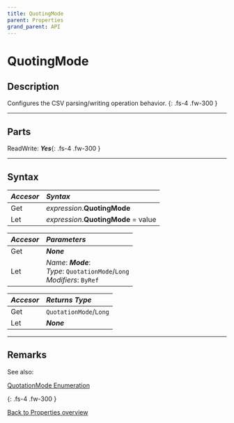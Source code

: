 ```yaml
---
title: QuotingMode
parent: Properties
grand_parent: API
---
```


# QuotingMode

## Description
Configures the CSV parsing/writing operation behavior.
{: .fs-4 .fw-300 }

---

## Parts
ReadWrite: **_Yes_**{: .fs-4 .fw-300 }

---

## Syntax

|**_Accesor_**|**_Syntax_**|
|:----------|:----------|
|Get|*expression*.**QuotingMode**|
|Let|*expression*.**QuotingMode** = value|

|**_Accesor_**|**_Parameters_**|
|:----------|:----------|
|Get|**_None_**|
|Let|*Name*: **_Mode_**:<br>*Type*: `QuotationMode`/`Long`<br>*Modifiers*: `ByRef`|

|**_Accesor_**|**_Returns Type_**|
|:----------|:----------|
|Get|`QuotationMode`/`Long`|
|Let|**_None_**|

---

## Remarks

See also:

[QuotationMode Enumeration](https://ws-garcia.github.io/VBA-CSV-interface/api/enumerations/quotationmode.html)

{: .fs-4 .fw-300 }

[Back to Properties overview](https://ws-garcia.github.io/VBA-CSV-interface/api/properties/)
